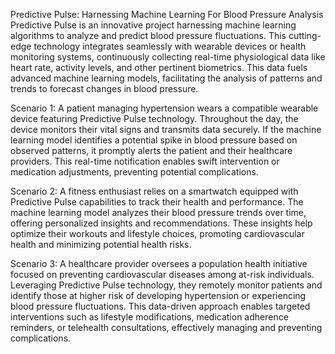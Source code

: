Predictive Pulse: Harnessing Machine Learning For Blood Pressure Analysis
Predictive Pulse is an innovative project harnessing machine learning algorithms to analyze and predict blood pressure fluctuations. This cutting-edge technology integrates seamlessly with wearable devices or health monitoring systems, continuously collecting real-time physiological data like heart rate, activity levels, and other pertinent biometrics. This data fuels advanced machine learning models, facilitating the analysis of patterns and trends to forecast changes in blood pressure.

Scenario 1: A patient managing hypertension wears a compatible wearable device featuring Predictive Pulse technology. Throughout the day, the device monitors their vital signs and transmits data securely. If the machine learning model identifies a potential spike in blood pressure based on observed patterns, it promptly alerts the patient and their healthcare providers. This real-time notification enables swift intervention or medication adjustments, preventing potential complications.

Scenario 2: A fitness enthusiast relies on a smartwatch equipped with Predictive Pulse capabilities to track their health and performance. The machine learning model analyzes their blood pressure trends over time, offering personalized insights and recommendations. These insights help optimize their workouts and lifestyle choices, promoting cardiovascular health and minimizing potential health risks.

Scenario 3: A healthcare provider oversees a population health initiative focused on preventing cardiovascular diseases among at-risk individuals. Leveraging Predictive Pulse technology, they remotely monitor patients and identify those at higher risk of developing hypertension or experiencing blood pressure fluctuations. This data-driven approach enables targeted interventions such as lifestyle modifications, medication adherence reminders, or telehealth consultations, effectively managing and preventing complications.
